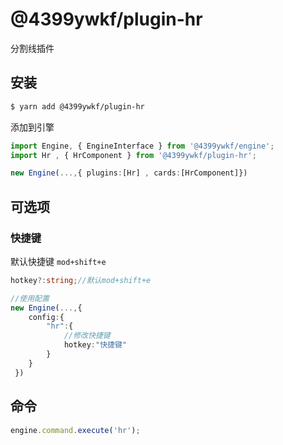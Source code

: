 # @4399ywkf/plugin-hr

分割线插件

## 安装

```bash
$ yarn add @4399ywkf/plugin-hr
```

添加到引擎

```ts
import Engine, { EngineInterface } from '@4399ywkf/engine';
import Hr , { HrComponent } from '@4399ywkf/plugin-hr';

new Engine(...,{ plugins:[Hr] , cards:[HrComponent]})
```

## 可选项

### 快捷键

默认快捷键 `mod+shift+e`

```ts
hotkey?:string;//默认mod+shift+e

//使用配置
new Engine(...,{
    config:{
        "hr":{
            //修改快捷键
            hotkey:"快捷键"
        }
    }
 })
```

## 命令

```ts
engine.command.execute('hr');
```
